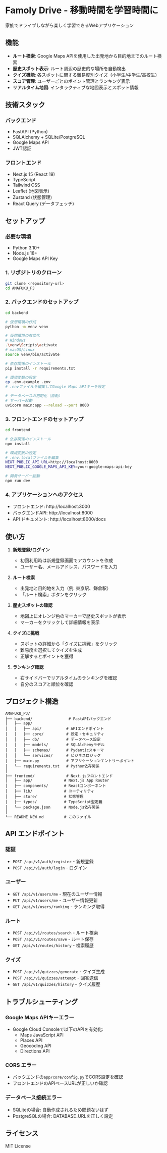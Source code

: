 # Famoly Drive - 移動時間を学習時間に

家族でドライブしながら楽しく学習できるWebアプリケーション

## 機能

- **ルート検索**: Google Maps APIを使用した出発地から目的地までのルート検索
- **歴史スポット表示**: ルート周辺の歴史的な場所を自動検出
- **クイズ機能**: 各スポットに関する難易度別クイズ（小学生/中学生/高校生）
- **スコア管理**: ユーザーごとのポイント管理とランキング表示
- **リアルタイム地図**: インタラクティブな地図表示とスポット情報

## 技術スタック

### バックエンド
- FastAPI (Python)
- SQLAlchemy + SQLite/PostgreSQL
- Google Maps API
- JWT認証

### フロントエンド  
- Next.js 15 (React 19)
- TypeScript
- Tailwind CSS
- Leaflet (地図表示)
- Zustand (状態管理)
- React Query (データフェッチ)

## セットアップ

### 必要な環境
- Python 3.10+
- Node.js 18+
- Google Maps API Key

### 1. リポジトリのクローン
```bash
git clone <repository-url>
cd AMAFUKU_PJ
```

### 2. バックエンドのセットアップ

```bash
cd backend

# 仮想環境の作成
python -m venv venv

# 仮想環境の有効化
# Windows
.\venv\Scripts\activate
# macOS/Linux
source venv/bin/activate

# 依存関係のインストール
pip install -r requirements.txt

# 環境変数の設定
cp .env.example .env
# .envファイルを編集してGoogle Maps APIキーを設定

# データベースの初期化（自動）
# サーバー起動
uvicorn main:app --reload --port 8000
```

### 3. フロントエンドのセットアップ

```bash
cd frontend

# 依存関係のインストール
npm install

# 環境変数の設定
# .env.localファイルを編集
NEXT_PUBLIC_API_URL=http://localhost:8000
NEXT_PUBLIC_GOOGLE_MAPS_API_KEY=your-google-maps-api-key

# 開発サーバー起動
npm run dev
```

### 4. アプリケーションへのアクセス

- フロントエンド: http://localhost:3000
- バックエンドAPI: http://localhost:8000
- API ドキュメント: http://localhost:8000/docs

## 使い方

1. **新規登録/ログイン**
   - 初回利用時は新規登録画面でアカウントを作成
   - ユーザー名、メールアドレス、パスワードを入力

2. **ルート検索**
   - 出発地と目的地を入力（例: 東京駅、鎌倉駅）
   - 「ルート検索」ボタンをクリック

3. **歴史スポットの確認**
   - 地図上にオレンジ色のマーカーで歴史スポットが表示
   - マーカーをクリックして詳細情報を表示

4. **クイズに挑戦**
   - スポットの詳細から「クイズに挑戦」をクリック
   - 難易度を選択してクイズを生成
   - 正解するとポイントを獲得

5. **ランキング確認**
   - 右サイドバーでリアルタイムのランキングを確認
   - 自分のスコアと順位を確認

## プロジェクト構造

```
AMAFUKU_PJ/
├── backend/                # FastAPIバックエンド
│   ├── app/
│   │   ├── api/           # APIエンドポイント
│   │   ├── core/          # 設定・セキュリティ
│   │   ├── db/            # データベース設定
│   │   ├── models/        # SQLAlchemyモデル
│   │   ├── schemas/       # Pydanticスキーマ
│   │   └── services/      # ビジネスロジック
│   ├── main.py            # アプリケーションエントリーポイント
│   └── requirements.txt   # Python依存関係
│
├── frontend/              # Next.jsフロントエンド
│   ├── app/              # Next.js App Router
│   ├── components/       # Reactコンポーネント
│   ├── lib/              # ユーティリティ
│   ├── store/            # 状態管理
│   ├── types/            # TypeScript型定義
│   └── package.json      # Node.js依存関係
│
└── README_NEW.md         # このファイル
```

## API エンドポイント

### 認証
- `POST /api/v1/auth/register` - 新規登録
- `POST /api/v1/auth/login` - ログイン

### ユーザー
- `GET /api/v1/users/me` - 現在のユーザー情報
- `PUT /api/v1/users/me` - ユーザー情報更新
- `GET /api/v1/users/ranking` - ランキング取得

### ルート
- `POST /api/v1/routes/search` - ルート検索
- `POST /api/v1/routes/save` - ルート保存
- `GET /api/v1/routes/history` - 検索履歴

### クイズ
- `POST /api/v1/quizzes/generate` - クイズ生成
- `POST /api/v1/quizzes/attempt` - 回答送信
- `GET /api/v1/quizzes/history` - クイズ履歴

## トラブルシューティング

### Google Maps APIキーエラー
- Google Cloud Consoleで以下のAPIを有効化:
  - Maps JavaScript API
  - Places API
  - Geocoding API
  - Directions API

### CORS エラー
- バックエンドの`app/core/config.py`でCORS設定を確認
- フロントエンドのAPIベースURLが正しいか確認

### データベース接続エラー
- SQLiteの場合: 自動作成されるため問題ないはず
- PostgreSQLの場合: DATABASE_URLを正しく設定

## ライセンス

MIT License